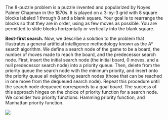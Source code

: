 The 8-puzzle problem is a puzzle invented and popularized by Noyes Palmer Chapman in the 1870s. It is played on a 3-by-3 grid with 8 square blocks labeled 1 through 8 and a blank square. Your goal is to rearrange the blocks so that they are in order, using as few moves as possible. You are permitted to slide blocks horizontally or vertically into the blank square.

**Best-first search.** Now, we describe a solution to the problem that illustrates a general artificial intelligence methodology known as the A* search algorithm. We define a search node of the game to be a board, the number of moves made to reach the board, and the predecessor search node. First, insert the initial search node (the initial board, 0 moves, and a null predecessor search node) into a priority queue. Then, delete from the priority queue the search node with the minimum priority, and insert onto the priority queue all neighboring search nodes (those that can be reached in one move from the dequeued search node). Repeat this procedure until the search node dequeued corresponds to a goal board. The success of this approach hinges on the choice of priority function for a search node. We consider two priority functions: Hamming priority function, and Manhattan priority function.

<img src="http://coursera.cs.princeton.edu/algs4/assignments/8puzzle-game-tree.png">
